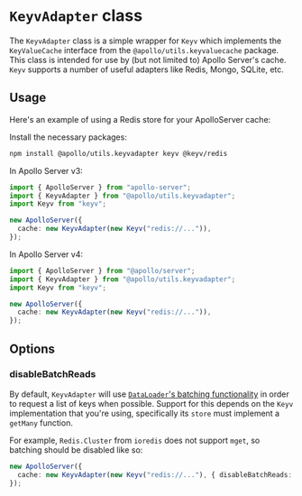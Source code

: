 # `KeyvAdapter` class

The `KeyvAdapter` class is a simple wrapper for `Keyv` which implements the `KeyValueCache` interface from the `@apollo/utils.keyvaluecache` package. This class is intended for use by (but not limited to) Apollo Server's cache. `Keyv` supports a number of useful adapters like Redis, Mongo, SQLite, etc.

## Usage

Here's an example of using a Redis store for your ApolloServer cache:

Install the necessary packages:

```bash
npm install @apollo/utils.keyvadapter keyv @keyv/redis
```

In Apollo Server v3:

```ts
import { ApolloServer } from "apollo-server";
import { KeyvAdapter } from "@apollo/utils.keyvadapter";
import Keyv from "keyv";

new ApolloServer({
  cache: new KeyvAdapter(new Keyv("redis://...")),
});
```

In Apollo Server v4:

```ts
import { ApolloServer } from "@apollo/server";
import { KeyvAdapter } from "@apollo/utils.keyvadapter";
import Keyv from "keyv";

new ApolloServer({
  cache: new KeyvAdapter(new Keyv("redis://...")),
});
```

## Options

### disableBatchReads <boolean>

By default, `KeyvAdapter` will use [`DataLoader`'s batching functionality](https://github.com/graphql/dataloader#batching) in order to request a list of keys when possible. Support for this depends on the `Keyv` implementation that you're using, specifically its `store` must implement a `getMany` function.

For example, `Redis.Cluster` from `ioredis` does not support `mget`, so batching should be disabled like so:

```ts
new ApolloServer({
  cache: new KeyvAdapter(new Keyv("redis://..."), { disableBatchReads: true }),
});
```
